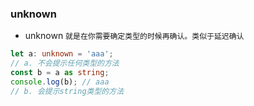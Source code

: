 ### unknown
* unknown `就是在你需要确定类型的时候再确认。类似于延迟确认`
```typescript
let a: unknown = 'aaa';
// a. 不会提示任何类型的方法
const b = a as string;
console.log(b); // aaa
// b. 会提示string类型的方法
```

